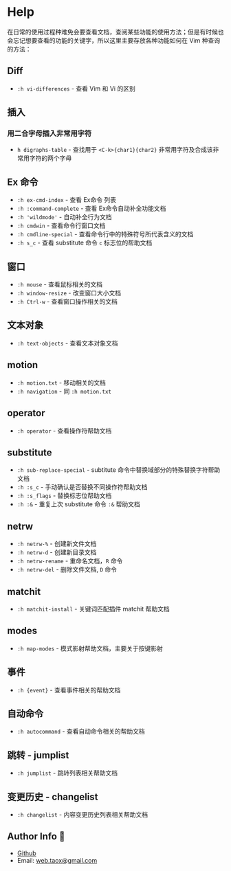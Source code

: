 # Help

在日常的使用过程种难免会要查看文档，查阅某些功能的使用方法；但是有时候也会忘记想要查看的功能的关键字，所以这里主要存放各种功能如何在 Vim 种查询的方法：

## Diff

* `:h vi-differences` - 查看 Vim 和 Vi 的区别

## 插入

### 用二合字母插入非常用字符

* `h digraphs-table` - 查找用于 `<C-k>{char1}{char2}` 非常用字符及合成该非常用字符的两个字母

## Ex 命令

* `:h ex-cmd-index` - 查看 Ex命令 列表
* `:h :command-complete` - 查看 Ex命令自动补全功能文档
* `:h 'wildmode'` - 自动补全行为文档
* `:h cmdwin` - 查看命令行窗口文档
* `:h cmdline-special` - 查看命令行中的特殊符号所代表含义的文档
* `:h s_c` - 查看 substitute 命令 `c` 标志位的帮助文档

## 窗口

* `:h mouse` - 查看鼠标相关的文档
* `:h window-resize` - 改变窗口大小文档
* `:h Ctrl-w` - 查看窗口操作相关的文档

## 文本对象

* `:h text-objects` - 查看文本对象文档

## motion

* `:h motion.txt` - 移动相关的文档
* `:h navigation` - 同 `:h motion.txt`

## operator

* `:h operator` - 查看操作符帮助文档

## substitute

* `:h sub-replace-special` - subtitute 命令中替换域部分的特殊替换字符帮助文档
* `:h :s_c` - 手动确认是否替换不同操作符帮助文档
* `:h :s_flags` - 替换标志位帮助文档
* `:h :&` - 重复上次 substitute 命令 `:&` 帮助文档

## netrw

* `:h netrw-%` - 创建新文件文档
* `:h netrw-d` - 创建新目录文档
* `:h netrw-rename` - 重命名文档，`R` 命令
* `:h netrw-del` - 删除文件文档, `D` 命令

## matchit

* `:h matchit-install` - 关键词匹配插件 matchit 帮助文档

## modes

* `:h map-modes` - 模式影射帮助文档，主要关于按键影射

## 事件

* `:h {event}` - 查看事件相关的帮助文档

## 自动命令

* `:h autocommand` - 查看自动命令相关的帮助文档

## 跳转 - jumplist

* `:h jumplist` - 跳转列表相关帮助文档

## 变更历史 - changelist

* `:h changelist` - 内容变更历史列表相关帮助文档

## Author Info 🐋

* [Github](https://github.com/Tao-Quixote)
* Email: <web.taox@gmail.com>
